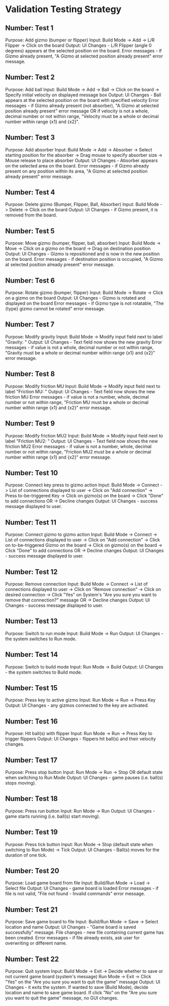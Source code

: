 # Validation Testing Strategy

## Number:  Test 1
   Purpose: Add gizmo (bumper or flipper)
   Input:   Build Mode -> Add -> L/R Flipper -> Click on the board
   Output:  UI Changes     - L/R Flipper (angle 0 degrees) appears
                             at the selected position on the board.
            Error messages - if Gizmo already present, "A Gizmo at
                             selected position already present"
                             error message.

## Number:  Test 2
   Purpose: Add ball
   Input:   Build Mode -> Add -> Ball -> Click on the board -> Specify
                initial velocity on displayed message box
   Output:  UI Changes     - Ball appears at the selected position
                             on the board with specified velocity
            Error messages - if Gizmo already present (not absorber),
                             "A Gizmo at selected position already present"
                             error message
                             OR
                             if velocity is not a whole, decimal number or
                             not within range, "Velocity must be a whole or
                             decimal number within range {x1} and {x2}".

## Number:  Test 3
   Purpose: Add absorber
   Input:   Build Mode -> Add -> Absorber
                -> Select starting position for the absorber
                -> Drag mouse to specify absorber size
                -> Mouse release to place absorber
   Output:  UI Changes     - Absorber appears on the selected
                             area on the board.
            Error messages - if Gizmo already present on any position
                             within its area, "A Gizmo at
                             selected position already present"
                             error message.
## Number:  Test 4
   Purpose: Delete gizmo (Bumper, Flipper, Ball, Absorber)
   Input:   Build Mode -> Delete -> Click on the board
   Output:  UI Changes     - if Gizmo present, it is removed
                             from the board.

## Number:  Test 5
   Purpose: Move gizmo (bumper, flipper, ball, absorber)
   Input:   Build Mode -> Move -> Click on a gizmo on the board
                               -> Drag on destination position
   Output:  UI Changes     - Gizmo is repositioned and is now in
                             the new position on the board.
            Error messages - if destination position is occupied, "A Gizmo at
                             selected position already present"
                             error message.

## Number:  Test 6
   Purpose: Rotate gizmo (bumper, flipper)
   Input:   Build Mode -> Rotate -> Click on a gizmo on the board
   Output:  UI Changes     - Gizmo is rotated and displayed on the board
            Error messages - if Gizmo type is not rotatable, "The {type}
                             gizmo cannot be rotated" error message.

## Number:  Test 7
   Purpose: Modify gravity
   Input:   Build Mode -> Modify input field next to label "Gravity: "
   Output:  UI Changes     - Text field now shows the new gravity
            Error messages - if value is not a whole, decimal number or
                             not within range, "Gravity must be a whole
                             or decimal number within range {x1} and {x2}"
                             error message.

## Number:  Test 8
   Purpose: Modify friction MU
   Input:   Build Mode -> Modify input field next to label "Friction MU: "
   Output:  UI Changes     - Text field now shows the new friction MU
            Error messages - if value is not a number, whole, decimal number
                             or not within range, "Friction MU must be a
                             whole or decimal number within range {x1} and {x2}"
                             error message.

## Number:  Test 9
   Purpose: Modify friction MU2
   Input:   Build Mode -> Modify input field next to label "Friction MU2: "
   Output:  UI Changes     - Text field now shows the new friction MU2
            Error messages - if value is not a number, whole, decimal number or
                             not within range,
                             "Friction MU2 must be a whole or decimal number
                             within range {x1} and {x2}" error message.

## Number:  Test 10
   Purpose: Connect key press to gizmo action
   Input:   Build Mode -> Connect -> List of connections displayed to user
                                  -> Click on "Add connection"
                                  -> Press to-be-triggered Key
                                  -> Click on gizmo(s) on the board
                                  -> Click "Done" to add connections
                                     OR
                                  -> Decline changes
   Output:  UI Changes - success message displayed to user.

## Number:  Test 11
   Purpose: Connect gizmo to gizmo action
   Input:   Build Mode -> Connect -> List of connections displayed to user
                                  -> Click on "Add connection"
                                  -> Click on to-be-triggered Gizmo on the board
                                  -> Click on gizmo(s) on the board
                                  -> Click "Done" to add connections
                                     OR
                                  -> Decline changes
   Output:  UI Changes - success message displayed to user.

## Number:  Test 12
   Purpose: Remove connection
   Input:   Build Mode -> Connect -> List of connections displayed to user
                                  -> Click on "Remove connection"
                                  -> Click on desired connection
                                  -> Click "Yes" on System's "Are you sure you
                                     want to remove that connection?" message
                                     OR
                                  -> Decline changes
   Output:  UI Changes - success message displayed to user.

## Number:  Test 13
   Purpose: Switch to run mode
   Input:   Build Mode -> Run
   Output:  UI Changes - the system switches to Run mode.

## Number:  Test 14
   Purpose: Switch to build mode
   Input:   Run Mode -> Build
   Output:  UI Changes - the system switches to Build mode.

## Number:  Test 15
   Purpose: Press key to active gizmo
   Input:   Run Mode -> Run -> Press Key
   Output:  UI Changes - any gizmos connected to the key are activated.

## Number:  Test 16
   Purpose: Hit ball(s) with flipper
   Input:   Run Mode -> Run -> Press Key to trigger flippers
   Output:  UI Changes - flippers hit ball(s) and their velocity changes.

## Number:  Test 17
   Purpose: Press stop button
   Input:   Run Mode -> Run -> Stop
                               OR
                               default state when switching to Run Mode
   Output:  UI Changes - game pauses (i.e. ball(s) stops moving).

## Number:  Test 18
   Purpose: Press run button
   Input:   Run Mode -> Run
   Output:  UI Changes - game starts running (i.e. ball(s) start moving).

## Number:  Test 19
   Purpose: Press tick button
   Input:   Run Mode -> Stop (default state when switching to Run Mode)
                     -> Tick
   Output:  UI Changes - Ball(s) moves for the duration of one tick.

## Number:  Test 20
   Purpose: Load game board from file
   Input:   Build/Run Mode -> Load -> Select file
   Output:  UI Changes     - game board is loaded
            Error messages - if file is not valid, "File not found - 
                             Invalid commands" error message.

## Number:  Test 21
   Purpose: Save game board to file
   Input:   Build/Run Mode -> Save -> Select location and name
   Output:  UI Changes     - "Game board is saved successfully" message.
            File changes   - new file containing current game has been created.
            Error messages - if file already exists, ask user for overwriting or
                             different name.

## Number:  Test 22
   Purpose: Quit system
   Input:   Build Mode -> Exit -> Decide whether to save or not current game board
                                  (system's message)
            Run Mode -> Exit -> Click "Yes" on the "Are you sure you want to quit
                                the game" message
   Output:  UI Changes - it exits the system.
                         If wanted to save (Build Mode), decide location and name
                         to save game board.
                         If click "No" on the "Are you sure you want to quit
                         the game" message, no GUI changes.